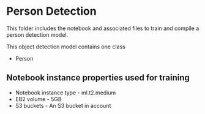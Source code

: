 # Person Detection
This folder includes the notebook and associated files to train and compile a person detection model. 

This object detection model contains one class
* Person

## Notebook instance properties used for training
* Notebook instance type - ml.t2.medium
* EB2 volume - 5GB
* S3 buckets - An S3 bucket in account
